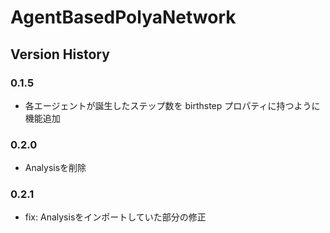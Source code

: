 # AgentBasedPolyaNetwork

## Version History
### 0.1.5
- 各エージェントが誕生したステップ数を birthstep プロパティに持つように機能追加

### 0.2.0
- Analysisを削除

### 0.2.1
- fix: Analysisをインポートしていた部分の修正
